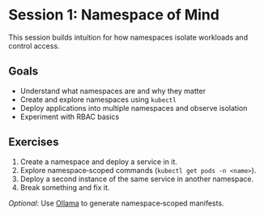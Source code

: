 # Session 1: Namespace of Mind

This session builds intuition for how namespaces isolate workloads and control access.

## Goals
* Understand what namespaces are and why they matter
* Create and explore namespaces using `kubectl`
* Deploy applications into multiple namespaces and observe isolation
* Experiment with RBAC basics

## Exercises
1. Create a namespace and deploy a service in it.
2. Explore namespace‑scoped commands (`kubectl get pods -n <name>`).
3. Deploy a second instance of the same service in another namespace.
4. Break something and fix it.

_Optional_: Use [Ollama](https://ollama.ai) to generate namespace‑scoped manifests.
